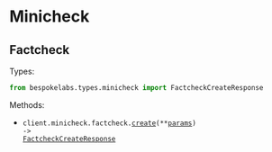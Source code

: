 # Minicheck

## Factcheck

Types:

```python
from bespokelabs.types.minicheck import FactcheckCreateResponse
```

Methods:

- <code title="post /v0/minicheck/factcheck">client.minicheck.factcheck.<a href="./src/bespokelabs/resources/minicheck/factcheck.py">create</a>(\*\*<a href="src/bespokelabs/types/minicheck/factcheck_create_params.py">params</a>) -> <a href="./src/bespokelabs/types/minicheck/factcheck_create_response.py">FactcheckCreateResponse</a></code>
